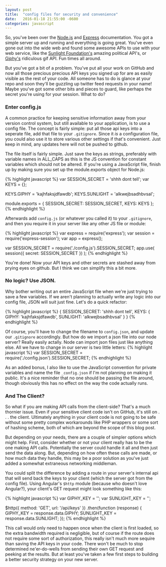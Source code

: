 ```yaml
---
layout: post
title:  "config files for security and convenience"
date:   2016-01-18 21:55:00 -0600
categories: javascript
---
```

So, you've been over the [Node.js](https://nodejs.org/en/) and [Express](http://expressjs.com) documentation. You got a simple server up and running and everything is going great. You've even gone out into the wide web and found some awesome APIs to use with your web service, like the [Sunlight Foundation's](https://sunlightfoundation.com/api/) amazing political API's, or [Giphy's](https://api.giphy.com) ridiculous gif API. Fun times all around.

But you've got a bit of a problem. You've put all your work on GitHub and now all those precious precious API keys you signed up for are as easily visible as the rest of your code. All someone has to do is glance at your repo and soon they'll be guzzling up twitter feed requests in your name! Maybe you've got some other bits and pieces to guard, like perhaps the secret you're using for your session. What to do?

### Enter config.js
A common practice for keeping sensitive information away from your version control system, but still available to your application, is to use a config file. The concept is fairly simple: put all those api keys into a seperate file, add that file to your `.gitignore`. Since it *is* a configuration file, you could also use it to store various other settings if that's convenient. Just keep in mind, any updates here will not be pushed to github.

The file itself is fairly simple. Just save the keys as strings, preferably with variable names in ALL_CAPS as this is the JS convention for constant variables which should not be altered. If you're using a JavaScript file, finish up by making sure you set up the module.exports object for Node.js:

{% highlight javascript %}
var SESSION_SECRET = 'shhh dont tell';
var KEYS = {};

KEYS.GIPHY = 'kajhfaksjdfawdb';
KEYS.SUNLIGHT = 'alkwejbsadhbvsal';


module.exports = {
  SESSION_SECRET: SESSION_SECRET,
  KEYS: KEYS
};
{% endhighlight %}

Afterwards add `config.js` (or whatever you called it) to your `.gitignore`, and then you require it in your server like any other JS file or module:

{% highlight javascript %}
var express = require('express');
var session = require('express-session');
var app = express();

var SESSION_SECRET = require('./config.js').SESSION_SECRET;
app.use( session({ secret: SESSION_SECRET }) );
{% endhighlight %}

You're done! Now your API keys and other secrets are stashed away from prying eyes on github. But I think we can simplify this a bit more.

### No logic? Use JSON.
Why bother writing out an entire JavaScript file when we're just trying to save a few variables. If we aren't planning to actually write any logic into our config file, JSON will suit just fine. Let's do a quick refactor:

{% highlight javascript %}
{
  SESSION_SECRET: 'shhh dont tell',
  KEYS: {
    GIPHY: 'kajhfaksjdfawdb',
    SUNLIGHT: 'alkwejbsadhbvsal'
  }
}
{% endhighlight %}

Of course, you'll have to change the filename to `config.json`, and update our `.gitignore` accordingly. But how do we import a json file into our node server? Really easily actally. Node can import json files just like anything else. All we have to change in our server is two little letters:
{% highlight javascript %}
var SESSION_SECRET = require('./config.json').SESSION_SECRET;
{% endhighlight %}

As an added bonus, I also like to use the JavaScript convention for private variables and name the file `_config.json` if I'm not planning on making it public. It's a nice reminder that no one should be passing the file around, though obviously this has no effect on the way the code actually runs.

### And The Client?
So what if you are making API calls from the client-side? That's a much thornier issue. Even if your sensitive client code isn't on GitHub, it's still on . . . the client. Ultimately anything in your client code is not going to be safe without some pretty complex workarounds like PHP wrappers or some sort of hashing scheme, both of which are beyond the scope of this blog post. 

But depending on your needs, there are a couple of simpler options which might help. First, consider whether or not your client really has to be the one making API calls. Potentially the server could handle it all and then just send the data along. But, depending on how often these calls are made, or how much data they handle, this may be a poor solution as you've just added a somewhat extraneous networking middleman.

You could split the difference by adding a route in your server's internal api that will send back the keys to your client (which the server got from the config file). Using Angular's `$http` module (because who doesn't love Angular?), your client's GET request might look something like this:

{% highlight javascript %}
var GIPHY_KEY = '';
var SUNLIGHT_KEY = '';

$http({
  method: 'GET',
  url: '/api/keys'
})
.then(function (response) {
  GIPHY_KEY = response.data.GIPHY;
  SUNLIGHT_KEY = response.data.SUNLIGHT;
});
{% endhighlight %}

This call would only need to happen once when the client is first loaded, so the extra bandwidth required is negligible, but of course if the route does not require some sort of authorization, this really isn't much more sequire than saving the API keys in your code. There won't be much to stop determined ne'er-do-wells from sending their own GET request and peeking at the results. But at least you've taken a few first steps to building a better security strategy on your new server.
